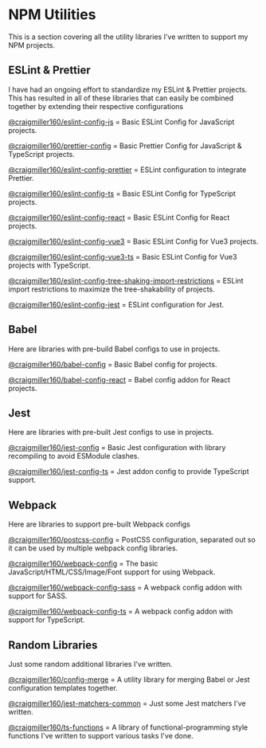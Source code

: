 # NPM Utilities

This is a section covering all the utility libraries I've written to support my NPM projects.

## ESLint & Prettier

I have had an ongoing effort to standardize my ESLint & Prettier projects. This has resulted in all of these libraries that can easily be combined together by extending their respective configurations

[@craigmiller160/eslint-config-js](https://github.com/craigmiller160/eslint-config-js) = Basic ESLint Config for JavaScript projects.

[@craigmiller160/prettier-config](https://github.com/craigmiller160/prettier-config) = Basic Prettier Config for JavaScript & TypeScript projects.

[@craigmiller160/eslint-config-prettier](https://github.com/craigmiller160/eslint-config-prettier) = ESLint configuration to integrate Prettier.

[@craigmiller160/eslint-config-ts](https://github.com/craigmiller160/eslint-config-ts) = Basic ESLint Config for TypeScript projects.

[@craigmiller160/eslint-config-react](https://github.com/craigmiller160/eslint-config-react) = Basic ESLint Config for React projects.

[@craigmiller160/eslint-config-vue3](https://github.com/craigmiller160/eslint-config-vue3) = Basic ESLint Config for Vue3 projects.

[@craigmiller160/eslint-config-vue3-ts](https://github.com/craigmiller160/eslint-config-vue3-ts) = Basic ESLint Config for Vue3 projects with TypeScript.

[@craigmiller160/eslint-config-tree-shaking-import-restrictions](https://github.com/craigmiller160/eslint-config-tree-shaking-import-restrictions) = ESLint import restrictions to maximize the tree-shakability of projects.

[@craigmiller160/eslint-config-jest](https://github.com/craigmiller160/eslint-config-jest) = ESLint configuration for Jest.

## Babel

Here are libraries with pre-build Babel configs to use in projects.

[@craigmiller160/babel-config](https://github.com/craigmiller160/babel-config) = Basic Babel config for projects.

[@craigmiller160/babel-config-react](https://github.com/craigmiller160/babel-config-react) = Babel config addon for React projects.

## Jest

Here are libraries with pre-built Jest configs to use in projects.

[@craigmiller160/jest-config](https://github.com/craigmiller160/jest-config) = Basic Jest configuration with library recompiling to avoid ESModule clashes.

[@craigmiller160/jest-config-ts](https://github.com/craigmiller160/jest-config-ts) = Jest addon config to provide TypeScript support.

## Webpack

Here are libraries to support pre-built Webpack configs

[@craigmiller160/postcss-config](https://github.com/craigmiller160/postcss-config) = PostCSS configuration, separated out so it can be used by multiple webpack config libraries.

[@craigmiller160/webpack-config](https://github.com/craigmiller160/webpack-config) = The basic JavaScript/HTML/CSS/Image/Font support for using Webpack.

[@craigmiller160/webpack-config-sass](https://github.com/craigmiller160/webpack-config-sass) = A webpack config addon with support for SASS.

[@craigmiller160/webpack-config-ts](https://github.com/craigmiller160/webpack-config-ts) = A webpack config addon with support for TypeScript.

## Random Libraries

Just some random additional libraries I've written.

[@craigmiller160/config-merge](https://github.com/craigmiller160/config-merge) = A utility library for merging Babel or Jest configuration templates together.

[@craigmiller160/jest-matchers-common](https://github.com/craigmiller160/jest-matchers-common) = Just some Jest matchers I've written.

[@craigmiller160/ts-functions](https://github.com/craigmiller160/ts-functions) = A library of functional-programming style functions I've written to support various tasks I've done.
